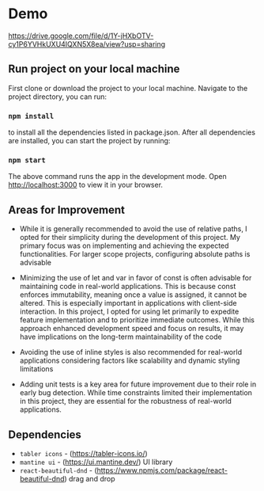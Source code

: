 # Demo

https://drive.google.com/file/d/1Y-jHXbOTV-cy1P6YVHkUXU4IQXN5X8ea/view?usp=sharing 

## Run project on your local machine

First clone or download the project to your local machine. Navigate to the project directory, you can run:

### `npm install`

to install all the dependencies listed in package.json. After all dependencies are installed, you can start the project by running:

### `npm start`

The above command runs the app in the development mode.
Open [http://localhost:3000](http://localhost:3000) to view it in your browser.

## Areas for Improvement
* While it is generally recommended to avoid the use of relative paths, I opted for their simplicity during the development of this project. My primary focus was on implementing and achieving the expected functionalities. For larger scope projects, configuring absolute paths is advisable

* Minimizing the use of let and var in favor of const is often advisable for maintaining code in real-world applications. This is because const enforces immutability, meaning once a value is assigned, it cannot be altered. This is especially important in applications with client-side interaction. In this project, I opted for using let primarily to expedite feature implementation and to prioritize immediate outcomes. While this approach enhanced development speed and focus on results, it may have implications on the long-term maintainability of the code

* Avoiding the use of inline styles is also recommended for real-world applications considering factors like scalability and dynamic styling limitations

* Adding unit tests is a key area for future improvement due to their role in early bug detection. While time constraints limited their implementation in this project, they are essential for the robustness of real-world applications.

## Dependencies
*  `tabler icons` - (https://tabler-icons.io/) 
*  `mantine ui` - (https://ui.mantine.dev/) UI library
*  `react-beautiful-dnd` - (https://www.npmjs.com/package/react-beautiful-dnd) drag and drop


